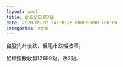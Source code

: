 ```yaml
---
layout: post
title: 台股全日跌3點
date: 2020-09-02 14:20:26.000000000 +08:00
categories: rthk
---
```


台股先升後跌，但尾市跌幅收窄。

加權指數收報12699點，跌3點。
